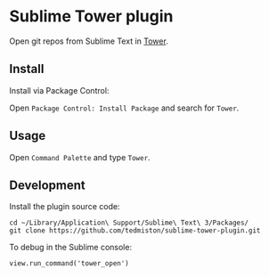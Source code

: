 # Sublime Tower plugin

Open git repos from Sublime Text in [Tower](https://www.git-tower.com/mac/).

## Install

Install via Package Control:

Open `Package Control: Install Package` and search for `Tower`.

## Usage

Open `Command Palette` and type `Tower`.

## Development

Install the plugin source code:

	cd ~/Library/Application\ Support/Sublime\ Text\ 3/Packages/
	git clone https://github.com/tedmiston/sublime-tower-plugin.git

To debug in the Sublime console:

	view.run_command('tower_open')
